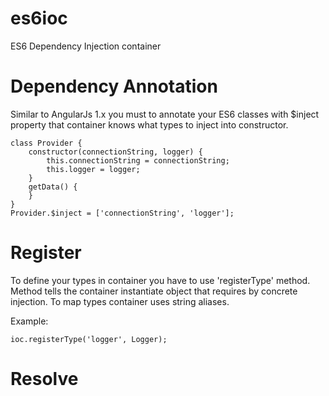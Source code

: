 # es6ioc
ES6 Dependency Injection container

# Dependency Annotation

Similar to AngularJs 1.x you must to annotate your ES6 classes with $inject property that container knows what types to
inject into constructor.

```
class Provider {
    constructor(connectionString, logger) {
        this.connectionString = connectionString;
        this.logger = logger;
    }
    getData() {
    }
}
Provider.$inject = ['connectionString', 'logger'];
```

# Register

To define your types in container you have to use 'registerType' method. Method tells the container instantiate object
that requires by concrete injection. To map types container uses string aliases.

Example:
```
ioc.registerType('logger', Logger);
```

# Resolve